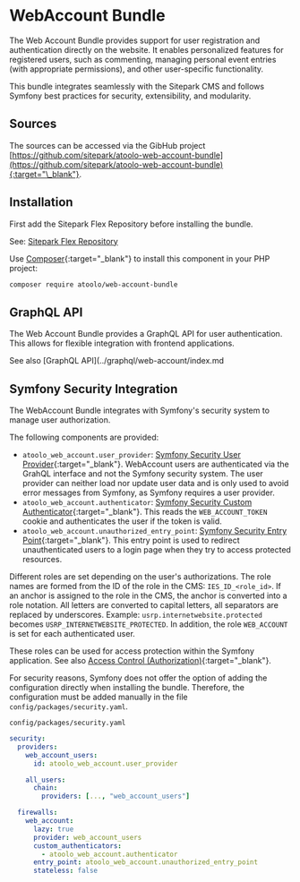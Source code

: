 # WebAccount Bundle

The Web Account Bundle provides support for user registration and authentication directly on the website. It enables personalized features for registered users, such as commenting, managing personal event entries (with appropriate permissions), and other user-specific functionality.

This bundle integrates seamlessly with the Sitepark CMS and follows Symfony best practices for security, extensibility, and modularity.

## Sources

The sources can be accessed via the GibHub project [https://github.com/sitepark/atoolo-web-account-bundle](https://github.com/sitepark/atoolo-web-account-bundle){:target="\_blank"}.

## Installation

First add the Sitepark Flex Repository before installing the bundle.

See: [Sitepark Flex Repository](../symfony-flex-integration.md#sitepark-flex-repository)

Use [Composer](https://getcomposer.org/){:target="\_blank"} to install this component in your PHP project:

```sh
composer require atoolo/web-account-bundle
```

## GraphQL API

The Web Account Bundle provides a GraphQL API for user authentication. This allows for flexible integration with frontend applications.

See also [GraphQL API](../graphql/web-account/index.md

## Symfony Security Integration

The WebAccount Bundle integrates with Symfony's security system to manage user authorization.

The following components are provided:

- `atoolo_web_account.user_provider`: [Symfony Security User Provider](https://symfony.com/doc/current/security/user_providers.html){:target="\_blank"}. WebAccount users are authenticated via the GrahQL interface and not the Symfony security system. The user provider can neither load nor update user data and is only used to avoid error messages from Symfony, as Symfony requires a user provider.
- `atoolo_web_account.authenticator`: [Symfony Security Custom Authenticator](https://symfony.com/doc/current/security/custom_authenticator.html){:target="\_blank"}. This reads the `WEB_ACCOUNT_TOKEN` cookie and authenticates the user if the token is valid.
- `atoolo_web_account.unauthorized_entry_point`: [Symfony Security Entry Point](https://symfony.com/doc/current/security/entry_point.html){:target="\_blank"}. This entry point is used to redirect unauthenticated users to a login page when they try to access protected resources.

Different roles are set depending on the user's authorizations. The role names are formed from the ID of the role in the CMS: `IES_ID_<role_id>`. If an anchor is assigned to the role in the CMS, the anchor is converted into a role notation. All letters are converted to capital letters, all separators are replaced by underscores. Example: `usrp.internetwebsite.protected` becomes `USRP_INTERNETWEBSITE_PROTECTED`. In addition, the role `WEB_ACCOUNT` is set for each authenticated user.

These roles can be used for access protection within the Symfony application. See also [Access Control (Authorization)](https://symfony.com/doc/current/security.html#access-control-authorization){:target="\_blank"}.

For security reasons, Symfony does not offer the option of adding the configuration directly when installing the bundle. Therefore, the configuration must be added manually in the file `config/packages/security.yaml`.

`config/packages/security.yaml`

```yaml
security:
  providers:
    web_account_users:
      id: atoolo_web_account.user_provider

    all_users:
      chain:
        providers: [..., "web_account_users"]

  firewalls:
    web_account:
      lazy: true
      provider: web_account_users
      custom_authenticators:
        - atoolo_web_account.authenticator
      entry_point: atoolo_web_account.unauthorized_entry_point
      stateless: false
```
